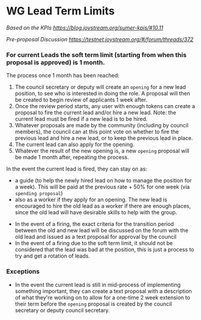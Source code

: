 # WG Lead Term Limits

*Based on the KPIs https://blog.joystream.org/sumer-kpis/#10.11*

*Pre-proposal Discussion https://testnet.joystream.org/#/forum/threads/372*

### For current Leads the soft term limit (starting from when this proposal is approved) is 1 month.

The process once 1 month has been reached:
1. The council secretary or deputy will create an `opening` for a new lead position, to see who is interested in doing the role. A proposal will then be created to begin review of applicants 1 week after.
2. Once the review period starts, any user with enough tokens can create a proposal to fire the current lead and/or hire a new lead. Note: the current lead must be fired if a new lead is to be hired.
3. Whatever proposals are made by the community (including by council members), the council can at this point vote on whether to fire the previous lead and hire a new lead, or to keep the previous lead in place.
4. The current lead can also apply for the opening.
5. Whatever the result of the new opening is, a new `opening` proposal will be made 1 month after, repeating the process.

In the event the current lead is fired, they can stay on as: 
- a guide (to help the newly hired lead on how to manage the position for a week). This will be paid at the previous rate + 50% for one week (via `spending proposal`)
- also as a worker if they apply for an opening. The new lead is encouraged to hire the old lead as a worker if there are enough places, since the old lead will have desirable skills to help with the group.

* In the event of a firing, the exact criteria for the transition period between the old and new lead will be discussed on the forum with the old lead and issued as a text proposal for approval by the council
* In the event of a firing due to the soft term limit, it should not be considered that the lead was bad at the position, this is just a process to try and get a rotation of leads.

### Exceptions
* In the event the current lead is still in mid-process of implementing something important, they can create a text proposal with a description of what they're working on to allow for a one-time 2 week extension to their term before the `opening` proposal is created by the council secretary or deputy council secretary.
